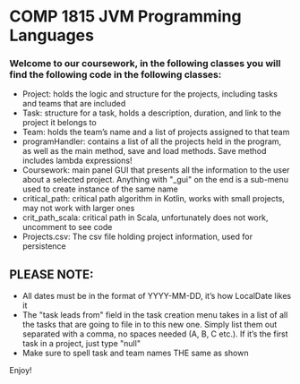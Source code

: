 # COMP 1815 JVM Programming Languages

### Welcome to our coursework, in the following classes you will find the following code in the following classes:

- Project: holds the logic and structure for the projects, including tasks and teams that are included
- Task: structure for a task, holds a description, duration, and link to the project it belongs to
- Team: holds the team’s name and a list of projects assigned to that team
- programHandler: contains a list of all the projects held in the program, as well as the main method, save and load methods. Save method includes lambda expressions!
- Coursework: main panel GUI that presents all the information to the user about a selected project. Anything with "_gui" on the end is a sub-menu used to create instance of the same name
- critical_path: critical path algorithm in Kotlin, works with small projects, may not work with larger ones
- crit_path_scala: critical path in Scala, unfortunately does not work, uncomment to see code
- Projects.csv: The csv file holding project information, used for persistence

## PLEASE NOTE:
- All dates must be in the format of YYYY-MM-DD, it’s how LocalDate likes it
- The "task leads from" field in the task creation menu takes in a list of all the tasks that are going to file in to this new one. Simply list them out separated with a comma, no spaces needed (A, B, C etc.). If it’s the first task in a project, just type "null"
- Make sure to spell task and team names THE same as shown

Enjoy!
